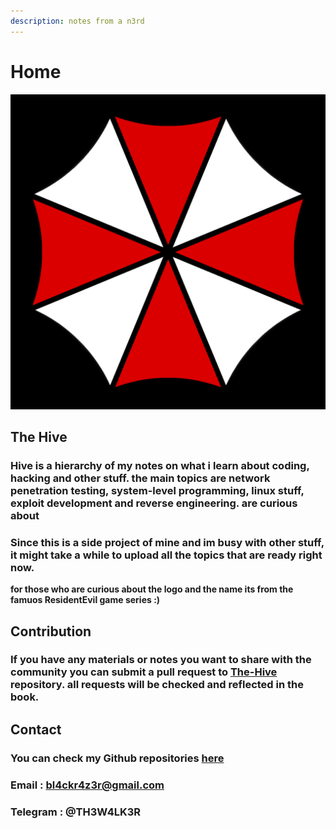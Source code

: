 ```yaml
---
description: notes from a n3rd
---
```


# Home

![by 7h3w4lk3r](.gitbook/assets/logo.png)

## The Hive

### Hive is a hierarchy of my notes on what i learn about coding, hacking and other stuff. the main topics are network penetration testing, system-level programming, linux stuff, exploit development and reverse engineering.  **are curious about**

### **Since this is a side project of mine and im busy with other stuff, it might take a while to upload all the topics that are ready right now.**

**for those who are curious about the logo and the name its from the famuos ResidentEvil game series :\)**

## Contribution

### If you have any materials or notes you want to share with the community you can submit a pull request to [The-Hive](https://github.com/7h3w4lk3r/The-Hive) repository. all requests will be checked and reflected in the book.

## **Contact**

### You can check my Github repositories [here](https://github.com/7h3w4lk3r)

### Email : bl4ckr4z3r@gmail.com

### Telegram : @TH3W4LK3R

